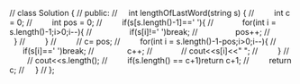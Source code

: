 // class Solution {
// public:
//     int lengthOfLastWord(string s) {
//         int c = 0;
//         int pos  = 0;
//         if(s[s.length()-1]==' '){
//             for(int i = s.length()-1;i>0;i--){
//                 if(s[i]!=' ')break;
//                 pos++;
//             }
//         }
//         // c= pos;
//         for(int i = s.length()-1-pos;i>0;i--){
//             if(s[i]==' ')break;
//                c++;
//             // cout<<s[i]<<" ";
//         }
//         // cout<<s.length();
//         if(s.length() == c+1)return c+1;
//         return c;
//     }
// };